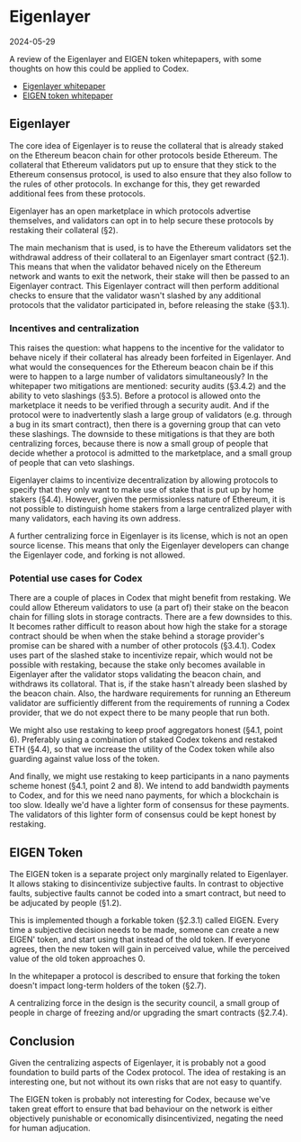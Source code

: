 Eigenlayer
==========

2024-05-29

A review of the Eigenlayer and EIGEN token whitepapers, with some thoughts on
how this could be applied to Codex.

* [Eigenlayer whitepaper](https://docs.eigenlayer.xyz/assets/files/EigenLayer_WhitePaper-88c47923ca0319870c611decd6e562ad.pdf)
* [EIGEN token whitepaper](https://docs.eigenlayer.xyz/assets/files/EIGEN_Token_Whitepaper-0df8e17b7efa052fd2a22e1ade9c6f69.pdf)

Eigenlayer
----------

The core idea of Eigenlayer is to reuse the collateral that is already staked on
the Ethereum beacon chain for other protocols beside Ethereum. The collateral
that Ethereum validators put up to ensure that they stick to the Ethereum
consensus protocol, is used to also ensure that they also follow to the rules of
other protocols. In exchange for this, they get rewarded additional fees from
these protocols.

Eigenlayer has an open marketplace in which protocols advertise themselves, and
validators can opt in to help secure these protocols by restaking their
collateral (§2).

The main mechanism that is used, is to have the Ethereum validators set the
withdrawal address of their collateral to an Eigenlayer smart contract (§2.1).
This means that when the validator behaved nicely on the Ethereum network and
wants to exit the network, their stake will then be passed to an Eigenlayer
contract. This Eigenlayer contract will then perform additional checks to ensure
that the validator wasn't slashed by any additional protocols that the validator
participated in, before releasing the stake (§3.1).

### Incentives and centralization ###

This raises the question: what happens to the incentive for the validator to
behave nicely if their collateral has already been forfeited in Eigenlayer. And
what would the consequences for the Ethereum beacon chain be if this were to
happen to a large number of validators simultaneously? In the whitepaper two
mitigations are mentioned: security audits (§3.4.2) and the ability to veto
slashings (§3.5). Before a protocol is allowed onto the marketplace it needs to
be verified through a security audit. And if the protocol were to inadvertently
slash a large group of validators (e.g. through a bug in its smart contract),
then there is a governing group that can veto these slashings. The downside to
these mitigations is that they are both centralizing forces, because there is
now a small group of people that decide whether a protocol is admitted to the
marketplace, and a small group of people that can veto slashings.

Eigenlayer claims to incentivize decentralization by allowing protocols to
specify that they only want to make use of stake that is put up by home stakers
(§4.4). However, given the permissionless nature of Ethereum, it is not possible
to distinguish home stakers from a large centralized player with many
validators, each having its own address.

A further centralizing force in Eigenlayer is its license, which is not an open
source license. This means that only the Eigenlayer developers can change the
Eigenlayer code, and forking is not allowed.

### Potential use cases for Codex ###

There are a couple of places in Codex that might benefit from restaking. We
could allow Ethereum validators to use (a part of) their stake on the beacon
chain for filling slots in storage contracts. There are a few downsides to this.
It becomes rather difficult to reason about how high the stake for a storage
contract should be when when the stake behind a storage provider's promise can
be shared with a number of other protocols (§3.4.1). Codex uses part of the
slashed stake to incentivize repair, which would not be possible with restaking,
because the stake only becomes available in Eigenlayer after the validator stops
validating the beacon chain, and withdraws its collatoral. That is, if the stake
hasn't already been slashed by the beacon chain. Also, the hardware requirements
for running an Ethereum validator are sufficiently different from the
requirements of running a Codex provider, that we do not expect there to be many
people that run both.

We might also use restaking to keep proof aggregators honest (§4.1, point 6).
Preferably using a combination of staked Codex tokens and restaked ETH (§4.4),
so that we increase the utility of the Codex token while also guarding against
value loss of the token.

And finally, we might use restaking to keep participants in a nano payments
scheme honest (§4.1, point 2 and 8). We intend to add bandwidth payments to
Codex, and for this we need nano payments, for which a blockchain is too slow.
Ideally we'd have a lighter form of consensus for these payments. The validators
of this lighter form of consensus could be kept honest by restaking.

EIGEN Token
-----------

The EIGEN token is a separate project only marginally related to Eigenlayer. It
allows staking to disincentivize subjective faults. In contrast to objective
faults, subjective faults cannot be coded into a smart contract, but need to be
adjucated by people (§1.2).

This is implemented though a forkable token (§2.3.1) called EIGEN. Every time a
subjective decision needs to be made, someone can create a new EIGEN' token, and
start using that instead of the old token. If everyone agrees, then the new
token will gain in perceived value, while the perceived value of the old token
approaches 0.

In the whitepaper a protocol is described to ensure that forking the token
doesn't impact long-term holders of the token (§2.7).

A centralizing force in the design is the security council, a small group of
people in charge of freezing and/or upgrading the smart contracts (§2.7.4).

Conclusion
----------

Given the centralizing aspects of Eigenlayer, it is probably not a good
foundation to build parts of the Codex protocol. The idea of restaking is an
interesting one, but not without its own risks that are not easy to quantify.

The EIGEN token is probably not interesting for Codex, because we've taken great
effort to ensure that bad behaviour on the network is either objectively
punishable or economically disincentivized, negating the need for human
adjucation.
